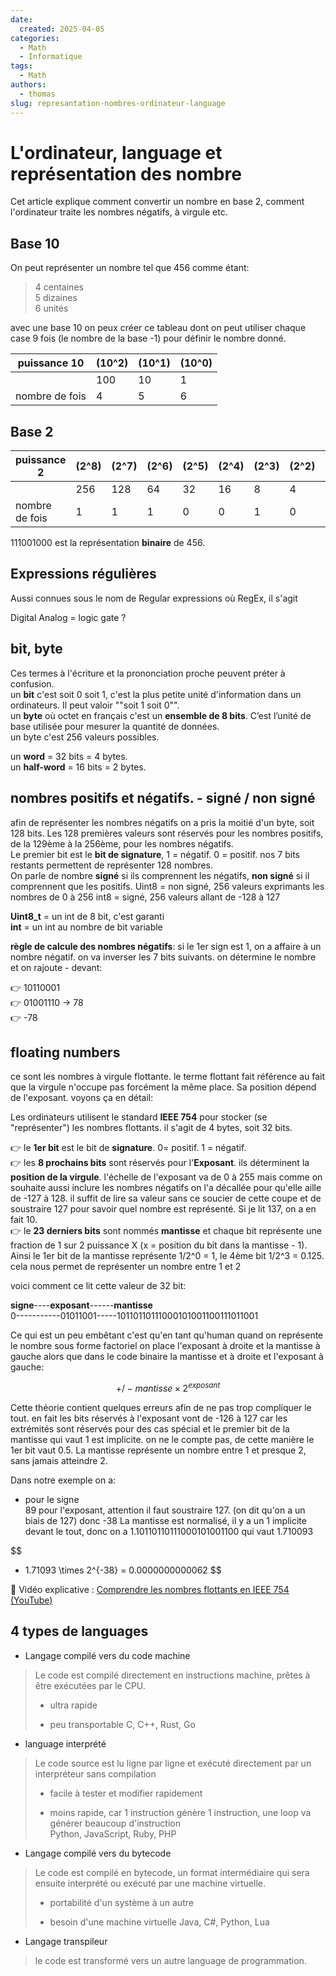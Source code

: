 ```yaml
---
date:
  created: 2025-04-05
categories:
  - Math
  - Informatique
tags:
  - Math
authors:
  - thomas
slug: represantation-nombres-ordinateur-language
---
```


# L'ordinateur, language et représentation des nombre

Cet article explique comment convertir un nombre en base 2, comment l'ordinateur traite les nombres négatifs, à virgule etc.

<!-- more -->

##  Base 10  
On peut représenter un nombre tel que 456 comme étant:
>4 centaines  
>5 dizaines   
>6 unités  

avec une base 10 on peux créer ce tableau dont on peut utiliser chaque case 9 fois (le nombre de la base -1) pour définir le nombre donné.

| **puissance 10** | **\(10^2\)**       | **\(10^1\)**        | **\(10^0\)**    |
|--------------|--------------|--------------|--------------|
| | 100  | 10 | 1 |
|nombre de fois| 4  | 5 | 6 |

##  Base 2
| **puissance 2** | **\(2^8\)** | **\(2^7\)**  | **\(2^6\)**  | **\(2^5\)**  | **\(2^4\)**  | **\(2^3\)**  | **\(2^2\)**       | **\(2^1\)**        | **\(2^0\)**    |
|--------------|--------------|--------------|--------------|--------------|--------------|--------------|--------------|--------------|--------------|
|   | 256 | 128 | 64 | 32 | 16 | 8 | 4  | 2 | 1 |
|nombre de fois| 1 | 1 | 1 | 0 | 0 | 1 | 0 | 0 | 0 |

111001000 est la représentation **binaire** de 456.

## Expressions régulières
Aussi connues sous le nom de Regular expressions où RegEx, il s'agit 

Digital
Analog = logic gate ?

## bit, byte   
Ces termes à l'écriture et la prononciation proche peuvent préter à confusion.  
un **bit** c'est soit 0 soit 1, c'est la plus petite unité d'information dans un ordinateurs. Il peut valoir ""soit 1 soit 0"".  
un **byte** où octet en français c'est un **ensemble de 8 bits**. C’est l’unité de base utilisée pour mesurer la quantité de données.  
un byte c'est 256 valeurs possibles.  
  
un **word** = 32 bits = 4 bytes.  
un **half-word** = 16 bits = 2 bytes.


## nombres positifs et négatifs. - signé / non signé
afin de représenter les nombres négatifs on a pris la moitié d'un byte, soit 128 bits.
Les 128 premières valeurs sont réservés pour les nombres positifs, de la 129ème à la 256ème, pour les nombres négatifs.  
Le premier bit est le **bit de signature**, 1 = négatif. 0 = positif. nos 7 bits restants permettent de représenter 128 nombres.  
On parle de nombre **signé** si ils comprennent les négatifs, **non signé** si il comprennent que les positifs. 
Uint8 = non signé, 256 valeurs exprimants les nombres de 0 à 256 
int8 = signé, 256 valeurs allant de -128 à 127

**Uint8_t**  = un int de 8 bit, c'est garanti  
**int** = un int au nombre de bit variable

**règle de calcule des nombres négatifs**: si le 1er sign est 1, on a affaire à un nombre négatif. on va inverser les 7 bits suivants. on détermine le nombre et on rajoute - devant:    

👉 10110001  
👉 01001110 -> 78  
👉 -78

## floating numbers
ce sont les nombres à virgule flottante. le terme flottant fait référence au fait que la virgule n'occupe pas forcément la même place. Sa position dépend de l'exposant. voyons ça en détail:  

Les ordinateurs utilisent le standard **IEEE 754** pour stocker (se "représenter") les nombres flottants. il s'agit de 4 bytes, soit 32 bits.    

👉 le **1er bit** est le bit de **signature**. 0= positif. 1 = négatif.    
👉 les **8 prochains bits** sont réservés pour l'**Exposant**. ils déterminent la **position de la virgule**. l'échelle de l'exposant va de 0 à 255 mais comme on souhaite aussi inclure les nombres négatifs on l'a décallée pour qu'elle aille de -127 à 128. il suffit de lire sa valeur sans ce soucier de cette coupe et de soustraire 127 pour savoir quel nombre est représenté. Si je lit 137, on a en fait 10.    
👉 le **23 derniers bits** sont nommés **mantisse** et chaque bit représente une fraction de 1 sur 2 puissance X (x = position du bit dans la mantisse - 1). Ainsi le 1er bit de la mantisse représente 1/2^0 = 1, le 4ème bit 1/2^3 = 0.125.  
cela nous permet de représenter un nombre entre 1 et 2  

voici comment ce lit cette valeur de 32 bit:

**signe**----**exposant**------**mantisse**  
0-----------01011001-----10110110111000101001100111011001  

Ce qui est un peu embêtant c'est qu'en tant qu'human quand on représente le nombre sous forme factoriel on place l'exposant à droite et la mantisse à gauche alors que dans le code binaire la mantisse et à droite et l'exposant à gauche:  

$$
+/-  mantisse \times 2^{exposant}
$$  


Cette théorie contient quelques erreurs afin de ne pas trop compliquer le tout. en fait les bits réservés à l'exposant vont de -126 à 127 car les extrémités sont réservés pour des cas spécial et le premier bit de la mantisse qui vaut 1 est implicite. on ne le compte pas, de cette manière le 1er bit vaut 0.5. La mantisse représente un nombre entre 1 et presque 2, sans jamais atteindre 2.  

Dans notre exemple on a:  
  
+ pour le signe  
89 pour l'exposant, attention il faut soustraire 127. (on dit qu'on a un biais de 127) donc -38
La mantisse est normalisé, il y a un 1 implicite devant le tout, donc on a 1.10110110111000101001100 qui vaut 1.710093

$$
+  1.71093 \times 2^{-38} = 0.0000000000062
$$  

🎥 Vidéo explicative : [Comprendre les nombres flottants en IEEE 754 (YouTube)](https://www.youtube.com/watch?v=bbkcEiUjehk&list=TLPQMTMwNDIwMjXK1hjTbdUZMA&index=3)





## 4 types de languages

- Langage compilé vers du code machine  
> Le code est compilé directement en instructions machine, prêtes à être exécutées par le CPU.  
> + ultra rapide  
> - peu transportable
> C, C++, Rust, Go   

- language interprété  
> Le code source est lu ligne par ligne et exécuté directement par un interpréteur sans compilation  
> + facile à tester et modifier rapidement  
> - moins rapide, car 1 instruction génère 1 instruction, une loop va générer beaucoup d'instruction  
> Python, JavaScript, Ruby, PHP
  
- Langage compilé vers du bytecode  
> Le code est compilé en bytecode, un format intermédiaire qui sera ensuite interprété ou exécuté par une machine virtuelle.  
> + portabilité d'un système à un autre  
> - besoin d'une machine virtuelle
> Java, C#, Python, Lua  

- Langage transpileur
> le code est transformé vers un autre language de programmation.